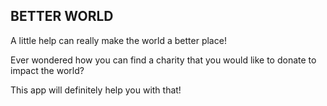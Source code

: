 ## BETTER WORLD

A little help can really make the world a better place!

Ever wondered how you can find a charity that you would like to donate to impact the world?

This app will definitely help you with that!
